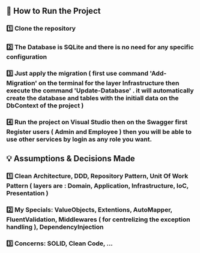 ## 🚀 How to Run the Project

### 1️⃣ Clone the repository
### 2️⃣ The Database is SQLite and there is no need for any specific configuration
### 3️⃣ Just apply the migration ( first use command 'Add-Migration' on the terminal for the layer Infrastructure then execute the command 'Update-Database' . it will automatically create the database and tables with the initiall data on the DbContext of the project )
### 4️⃣ Run the project on Visual Studio then on the Swagger first Register users ( Admin and Employee ) then you will be able to use other services by login as any role you want.

## 💡 Assumptions & Decisions Made

### 1️⃣ Clean Architecture, DDD, Repository Pattern, Unit Of Work Pattern ( layers are : Domain, Application, Infrastructure, IoC, Presentation )
### 2️⃣ My Specials: ValueObjects, Extentions, AutoMapper, FluentValidation, Middlewares ( for centrelizing the exception handling ), DependencyInjection
### 3️⃣ Concerns: SOLID, Clean Code, ...

